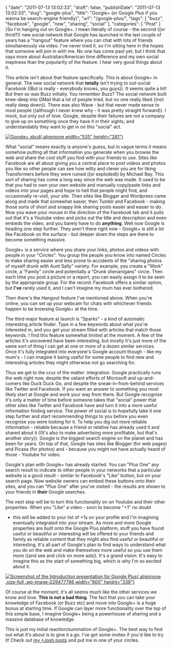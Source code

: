 {
    "date": "2011-07-13 13:02:33",
    "draft": false,
    "publishDate": "2011-07-13 13:02:33",
    "slug": "google-plus",
    "title": "Google+ (or Google Plus if you wanna be search-engine friendly)",
    "url": "\/google-plus\/",
    "tags": [
        "buzz",
        "facebook",
        "google",
        "new",
        "sharing",
        "social"
    ],
    "categories": [
        "Post"
    ]
}So I'm hanging out on Google+. I mean literally of course - the second
((or third?)) new social network that Google has launched in the last
couple of years has a "hangout" feature where you can chat with lots of
friends simultaneously via video. I've never tried it, so I'm sitting
here in the hopes that someone will join in with me. No one has come
past yet, but I think that says more about Australian/American time
difference and my own social ineptness than the popularity of the
feature. I hear very good things about it.

This article isn't about that feature specifically. This is about
Google+ in general. The new social network that **totally** isn't trying
to out-social Facebook ((But is really - everybody knows, you guys)). It
seems quite a hit! But then so was Buzz initially. You remember Buzz?
The social network built knee-deep into GMail that a lot of people
tried, but no one really liked ((not really deep down)). There was also
Wave - but that never made sense to most people ((although I never knew
why - it was pretty straight forward)). I mock, but only out of love.
Google, despite their failures are not a company to give up on something
once they have it in their sights, and understandably they want to get
in on this "social" act.

[![](//imgs.xkcd.com/comics/googleplus.png "Google+ xkcd"){.alignnone
width="535" height="281"}](http://xkcd.com/918/)

What "social" means exactly is anyone's guess, but in vague terms it
means somehow putting all that information you generate when you browse
the web and share the cool stuff you find with your friends to use.
Sites like Facebook are all about giving you a central place to post
videos and photos you like so other people can see how witty and clever
you are for liking Transformers before they were ruined ((or exploded))
by Michael Bay. This sort of sharing has come a long way since the web
was made. It used to be that you had to own your own website and
manually copy/paste links and videos into your pages and hope to hell
that people might find, and occasionally re-visit, your site. Then sites
like Blogger and Wordpress came along and made that somewhat easier,
then Tumblr and Facebook - making those sorts of short and snappy link
sharing posts easier and easier to do. Now you wave your mouse in the
direction of the Facebook tab and it pulls out that it's a Youtube video
and picks out the title and description and even embeds the video, and
you barely have to do **anything**. Well now Google is heading one step
further. They aren't there right now - Google+ is still a lot like
Facebook on the surface - but deeper down the steps are there to become
something massive.

Google+ is a service where you share your links, photos and videos with
people in your "Circles". You group the people you know into named
Circles to make sharing easier and less prone to accidents of the
"sharing photos of myself drunk with Aunt Sally" variety. For example,
you create a "Work" circle, a "Family" circle and potentially a "Drunk
shenanigans" circle. Then each time you post a picture or a report, you
can easily assign it to be seen by the appropriate group. For the
record: Facebook offers a similar option, but **I've** rarely used it,
and I can't imagine my mum has ever bothered.

Then there's the Hangout feature I've mentioned above. When you're
online, you can set up your webcam for chats with whichever friends
happen to be browsing Google+ at the time.

The third major feature at launch is "Sparks" - a kind of automatic
interesting article finder. Type in a few keywords about what you're
interested in, and you get your stream filled with articles that match
those keywords. I find this feature somewhat limited at the moment. A
few of the articles it's uncovered have been interesting, but mostly
it's just more of the same sort of thing I can get at one or more of a
dozen similar services. Once it's fully integrated into everyone's
Google account though - like my mum's - I can imagine it being useful
for some people to find new and interesting articles they might
otherwise not go searching for.

Thus we get to the crux of the matter: integration. Google practically
runs the web right now, despite the valiant efforts of Microsoft and
up-and-comers like Duck Duck Go, and despite the sneak-in-from-behind
services like Twitter and Facebook. If you want an answer to something
you most likely start at Google and work your way from there. But Google
recognise it's only a matter of time before someone takes that "social"
power that other sites like Twitter and Facebook have and turn it into a
more useful information finding service. The power of social is to
hopefully take it one step further and start recommending things to you
before you even recognise you were looking for it. To help you dig out
more reliable information - reliable because a friend or relative has
already used it and shared about it ((It's also to make advertising more
profitable, but that's another story)). Google is the biggest search
engine on the planet and has been for years. On top of that, Google has
sites like Blogger (for web pages) and Picasa (for photos) and - because
you might not have actually heard of those - Youtube for video.

Google's plan with Google+ has already started. You can "Plus One" any
search result to indicate to other people in your networks that a
particular website is a good result - similar to Facebook's "Like"
button, but on your search page. Now website owners can embed these
buttons onto their sites, and you can "Plus One" after you've visited -
the results are shown to your friends in **their** Google searches.

The next step will be to turn this functionality on on Youtube and their
other properties. When you "Like" a video - soon to become "+1" no doubt
- this will be added to your list of +1s on your profile and I'm
imagining eventually integrated into your stream. As more and more
Google properties are built onto the Google Plus platform, stuff you
have found useful or beautiful or interesting will be offered to your
friends and family as reliable content that they might also find useful
or beautiful or interesting. It's all part of Google's plan to find ways
to understand what you do on the web and make themselves more useful so
you use them more ((and see and click on more ads)). It's a grand
vision. It's easy to imagine this as the start of something big, which
is why I'm so excited about it.

[![Screenshot of the Introduction presentation for Google
Plus](https://turbo.geekorium.com.au/wp-content/uploads/The-Google-Plus-Project-e1310561957204.png "The Google Plus Project"){.alignnone
.size-full .wp-image-229477796 width="600"
height="339"}](//the.geekorium.com.au/the-google-plus-project/)

Of course at the moment, it's all seems much like the other services we
know and love. **This is not a bad thing**. The fact that you can take
your knowledge of Facebook (or Buzz etc) and move into Google+ is a huge
bonus at starting time. If Google can layer more functionality over the
top of this simple base, I imagine Google+ being a powerhouse of sharing
and a massive database of knowledge.

This is just my initial reaction/summation of Google+. The best way to
find out what it's about is to give it a go. I've got some invites if
you'd like to try it! Check out [my +Josh
posts](https://plus.google.com/101929452061447291902/posts) and put me
in one of your circles.